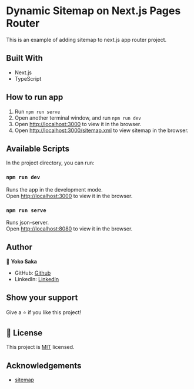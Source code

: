 # Dynamic Sitemap on Next.js Pages Router

This is an example of adding sitemap to next.js app router project.

## Built With

- Next.js
- TypeScript

## How to run app

1. Run `npm run serve`
2. Open another terminal window, and run `npm run dev`
3. Open [http://localhost:3000](http://localhost:3000) to view it in the browser.
4. Open [http://localhost:3000/sitemap.xml](http://localhost:3000/sitemap.xml) to view sitemap in the browser.

## Available Scripts

In the project directory, you can run:

### `npm run dev`

Runs the app in the development mode.\
Open [http://localhost:3000](http://localhost:3000) to view it in the browser.

### `npm run serve`

Runs json-server.\
Open [http://localhost:8080](http://localhost:8080) to view it in the browser.

## Author

👤 **Yoko Saka**

- GitHub: [Github](https://github.com/yoko-vicky)
- LinkedIn: [LinkedIn](https://www.linkedin.com/in/yoko-vicky/)

## Show your support

Give a ⭐️ if you like this project!

## 📝 License

This project is [MIT](./LICENSE) licensed.

## Acknowledgements

- [sitemap](https://www.npmjs.com/package/sitemap)
